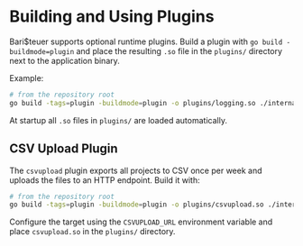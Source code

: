# Building and Using Plugins

Bari$teuer supports optional runtime plugins. Build a plugin with
`go build -buildmode=plugin` and place the resulting `.so` file in the
`plugins/` directory next to the application binary.

Example:

```bash
# from the repository root
go build -tags=plugin -buildmode=plugin -o plugins/logging.so ./internal/plugins/logging/plugin
```

At startup all `.so` files in `plugins/` are loaded automatically.

## CSV Upload Plugin

The `csvupload` plugin exports all projects to CSV once per week and uploads the files to an HTTP endpoint.
Build it with:

```bash
# from the repository root
go build -tags=plugin -buildmode=plugin -o plugins/csvupload.so ./internal/plugins/csvupload/plugin
```

Configure the target using the `CSVUPLOAD_URL` environment variable and place `csvupload.so` in the `plugins/` directory.

